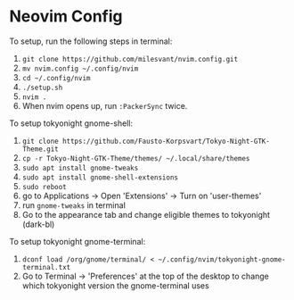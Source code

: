 # Neovim Config

To setup, run the following steps in terminal:

1. `git clone https://github.com/milesvant/nvim.config.git`
2. `mv nvim.config ~/.config/nvim`
3. `cd ~/.config/nvim`
4. `./setup.sh`
6. `nvim .`
7. When nvim opens up, run `:PackerSync` twice.

To setup tokyonight gnome-shell:

1. `git clone https://github.com/Fausto-Korpsvart/Tokyo-Night-GTK-Theme.git`
2. `cp -r Tokyo-Night-GTK-Theme/themes/ ~/.local/share/themes`
3. `sudo apt install gnome-tweaks`
4. `sudo apt install gnome-shell-extensions`
5. `sudo reboot`
6.  go to Applications -> Open 'Extensions' -> Turn on 'user-themes'
7.  run `gnome-tweaks` in terminal
8.  Go to the appearance tab and change eligible themes to tokyonight (dark-bl)

To setup tokyonight gnome-terminal:

1. `dconf load /org/gnome/terminal/ < ~/.config/nvim/tokyonight-gnome-terminal.txt`
2. Go to Terminal -> 'Preferences' at the top of the desktop to change which tokyonight version the gnome-terminal uses
